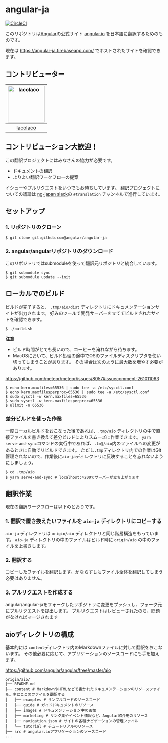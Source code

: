 # angular-ja

[![CircleCI](https://circleci.com/gh/angular/angular-ja/tree/master.svg?style=svg)](https://circleci.com/gh/angular/angular-ja/tree/master)

このリポジトリは[Angular](https://github.com/angular/angular)の公式サイト [angular.io](https://angular.io) を日本語に翻訳するためのものです。

現在は https://angular-ja.firebaseapp.com/ でホストされたサイトを確認できます。

## コントリビューター

<!---begin contributors -->
[<img alt="lacolaco" src="https://avatars3.githubusercontent.com/u/1529180?v=4&s=117" width="117">](https://github.com/lacolaco) |
:---: |
[lacolaco](https://github.com/lacolaco) |
<!---end contributors -->

## コントリビューション大歓迎！

この翻訳プロジェクトにはみなさんの協力が必要です。

- ドキュメントの翻訳
- よりよい翻訳ワークフローの提案

イシューやプルリクエストをいつでもお待ちしています。
翻訳プロジェクトについての議論は [ng-japan slack](http://slack-invite.ngjapan.org)の `#translation` チャンネルで進行しています。

## セットアップ

### 1. リポジトリのクローン

```
$ git clone git:github.com@angular/angular-ja
```

### 2. angular/angularリポジトリのダウンロード

このリポジトリではsubmoduleを使って翻訳元リポジトリと統合しています。

```
$ git submodule sync
$ git submodule update --init
```

## ローカルでのビルド

ビルドが完了すると、 `.tmp/aio/dist` ディレクトリにドキュメンテーションサイトが出力されます。
好みのツールで開発サーバーを立ててビルドされたサイトを確認できます。

```
$ ./build.sh
```

**注意**

- ビルド時間がとても長いので、コーヒーを淹れながら待ちます。
- MacOSにおいて、ビルド処理の途中でOSのファイルディスクリプタを使い切ってしまうことがあります。
  その場合は次のように最大数を増やす必要があります。

https://github.com/meteor/meteor/issues/8057#issuecomment-261011063

```
$ echo kern.maxfiles=65536 | sudo tee -a /etc/sysctl.conf
$ echo kern.maxfilesperproc=65536 | sudo tee -a /etc/sysctl.conf
$ sudo sysctl -w kern.maxfiles=65536
$ sudo sysctl -w kern.maxfilesperproc=65536
$ ulimit -n 65536
```

### 差分ビルドを使った作業

一度ローカルビルドをおこなった後であれば、`.tmp/aio` ディレクトリの中で直接ファイルを書き換えて差分ビルドによりスムーズに作業できます。
`yarn serve-and-sync`コマンドの実行中であれば、`.tm@/aio`内のファイルへの変更があるときに自動でリビルドできます。
ただし`.tmp`ディレクトリ内での作業はGit管理されないので、作業後に`aio-ja`ディレクトリに反映することを忘れないようにしましょう。

```
$ cd .tmp/aio
$ yarn serve-and-sync # localhost:4200でサーバーが立ち上がります
```

## 翻訳作業

現在の翻訳ワークフローは以下のとおりです。

### 1. 翻訳で置き換えたいファイルを `aio-ja` ディレクトリにコピーする

`aio-ja` ディレクトリは `origin/aio` ディレクトリと同じ階層構造をもっています。
`aio-ja` ディレクトリの中のファイルはビルド時に `origin/aio` の中のファイルを上書きします。

### 2. 翻訳する

コピーしたファイルを翻訳します。かならずしもファイル全体を翻訳してしまう必要はありません。

### 3. プルリクエストを作成する

angular/angular-jaをフォークしたリポジトリに変更をプッシュし、フォーク元にプルリクエストを提出します。
プルリクエストはレビューされたのち、問題がなければマージされます

## aioディレクトリの構成

基本的には `content`ディレクトリ内のMarkdownファイルに対して翻訳をおこないます。
その他必要に応じて、アプリケーションのソースコードにも手を加えます。

https://github.com/angular/angular/tree/master/aio

```
origin/aio/
├── README.md
├── content # MarkdownやHTMLなどで書かれたドキュメンテーションのリソースファイル。主にここのファイルを翻訳する
│   ├── examples # サンプルコードのソースコード
│   ├── guide # ガイドドキュメントのリソース
│   ├── images # ドキュメンテーション中の画像
│   ├── marketing # リンク集やイベント情報など、Angular紹介用のリソース
│   ├── navigation.json # サイトの各種ナビゲーションの管理ファイル
│   └── tutorial # チュートリアルのリソース
├── src # angular.ioアプリケーションのソースコード
...
```